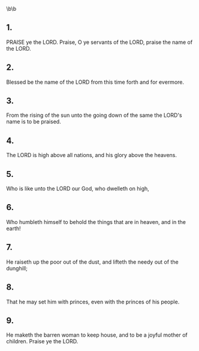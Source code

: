 \b\b
## 1.
PRAISE ye the LORD.  Praise, O ye servants of the LORD, praise the name of the LORD.
## 2.
Blessed be the name of the LORD from this time forth and for evermore.
## 3.
From the rising of the sun unto the going down of the same the LORD's name is to be praised.
## 4.
The LORD is high above all nations, and his glory above the heavens.
## 5.
Who is like unto the LORD our God, who dwelleth on high,
## 6.
Who humbleth himself to behold the things that are in heaven, and in the earth!
## 7.
He raiseth up the poor out of the dust, and lifteth the needy out of the dunghill;
## 8.
That he may set him with princes, even with the princes of his people.
## 9.
He maketh the barren woman to keep house, and to be a joyful mother of children.  Praise ye the LORD.
